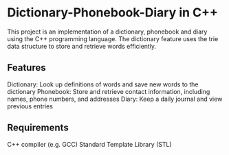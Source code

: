 # Dictionary-Phonebook-Diary in C++
This project is an implementation of a dictionary, phonebook and diary using the C++ programming language. The dictionary feature uses the trie data structure to store and retrieve words efficiently.

## Features
Dictionary: Look up definitions of words and save new words to the dictionary
Phonebook: Store and retrieve contact information, including names, phone numbers, and addresses
Diary: Keep a daily journal and view previous entries

## Requirements
C++ compiler (e.g. GCC)
Standard Template Library (STL)
